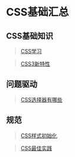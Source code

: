 # CSS基础汇总

## CSS基础知识

> [CSS学习](知识笔记/大前端/基础/CSS/CSS基础/CSS学习.md)

> [CSS3新特性](知识笔记/大前端/基础/CSS/CSS3/CSS3新特性.md)

## 问题驱动

> [CSS选择器有哪些](知识笔记/大前端/基础/CSS/CSS基础/CSS选择器有哪些.md)

## 规范

> [CSS样式初始化](知识笔记/大前端/基础/CSS/CSS基础/CSS样式初始化.md)

> [CSS最佳实践](知识笔记/大前端/基础/CSS/CSS基础/CSS最佳实践.md)
